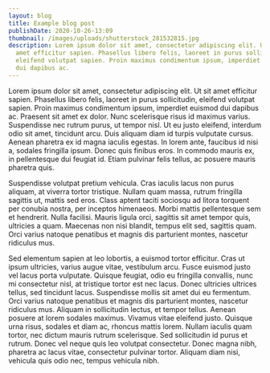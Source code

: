 ```yaml
---
layout: blog
title: Example blog post
publishDate: 2020-10-26-13:09
thumbnail: /images/uploads/shutterstock_281532815.jpg
description: Lorem ipsum dolor sit amet, consectetur adipiscing elit. Ut sit
  amet efficitur sapien. Phasellus libero felis, laoreet in purus sollicitudin,
  eleifend volutpat sapien. Proin maximus condimentum ipsum, imperdiet euismod
  dui dapibus ac.
---
```

Lorem ipsum dolor sit amet, consectetur adipiscing elit. Ut sit amet efficitur sapien. Phasellus libero felis, laoreet in purus sollicitudin, eleifend volutpat sapien. Proin maximus condimentum ipsum, imperdiet euismod dui dapibus ac. Praesent sit amet ex dolor. Nunc scelerisque risus id maximus varius. Suspendisse nec rutrum purus, ut tempor nisl. Ut eu justo eleifend, interdum odio sit amet, tincidunt arcu. Duis aliquam diam id turpis vulputate cursus. Aenean pharetra ex id magna iaculis egestas. In lorem ante, faucibus id nisi a, sodales fringilla ipsum. Donec quis finibus eros. In commodo mauris ex, in pellentesque dui feugiat id. Etiam pulvinar felis tellus, ac posuere mauris pharetra quis.

Suspendisse volutpat pretium vehicula. Cras iaculis lacus non purus aliquam, at viverra tortor tristique. Nullam quam massa, rutrum fringilla sagittis ut, mattis sed eros. Class aptent taciti sociosqu ad litora torquent per conubia nostra, per inceptos himenaeos. Morbi mattis pellentesque sem et hendrerit. Nulla facilisi. Mauris ligula orci, sagittis sit amet tempor quis, ultricies a quam. Maecenas non nisi blandit, tempus elit sed, sagittis quam. Orci varius natoque penatibus et magnis dis parturient montes, nascetur ridiculus mus.

Sed elementum sapien at leo lobortis, a euismod tortor efficitur. Cras ut ipsum ultricies, varius augue vitae, vestibulum arcu. Fusce euismod justo vel lacus porta vulputate. Quisque feugiat, odio eu fringilla convallis, nunc mi consectetur nisl, at tristique tortor est nec lacus. Donec ultricies ultrices tellus, sed tincidunt lacus. Suspendisse mollis sit amet dui eu fermentum. Orci varius natoque penatibus et magnis dis parturient montes, nascetur ridiculus mus. Aliquam in sollicitudin lectus, et tempor tellus. Aenean posuere at lorem sodales maximus. Vivamus vitae eleifend justo. Quisque urna risus, sodales et diam ac, rhoncus mattis lorem. Nullam iaculis quam tortor, nec dictum mauris rutrum scelerisque. Sed sollicitudin id purus et rutrum. Donec vel neque quis leo volutpat consectetur. Donec magna nibh, pharetra ac lacus vitae, consectetur pulvinar tortor. Aliquam diam nisi, vehicula quis odio nec, tempus vehicula nibh.